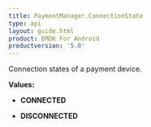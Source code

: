 ```yaml
---
title: PaymentManager.ConnectionState
type: api
layout: guide.html
product: EMDK For Android
productversion: '5.0'
---
```



Connection states of a payment device.

**Values:**

* **CONNECTED**

* **DISCONNECTED**


